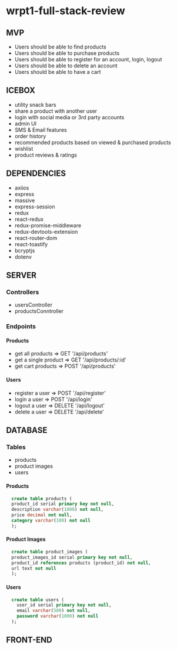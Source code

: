 # wrpt1-full-stack-review

## MVP
- Users should be able to find products
- Users should be able to purchase products
- Users should be able to register for an account, login, logout
- Users should be able to delete an account
- Users should be able to have a cart

## ICEBOX
- utility snack bars
- share a product with another user
- login with social media or 3rd party accounts
- admin UI
- SMS & Email features
- order history
- recommended products based on viewed & purchased products
- wishlist
- product reviews & ratings

## DEPENDENCIES
- axiios
- express
- massive
- express-session
- redux
- react-redux
- redux-promise-middleware
- redux-devtools-extension
- react-router-dom
- react-toastify
- bcryptjs
- dotenv

## SERVER

### Controllers
- usersController
- productsConntroller

### Endpoints

#### Products
- get all products => GET '/api/products'
- get a single product => GET '/api/products/:id'
- get cart products => POST '/api/products'

#### Users
- register a user => POST '/api/register'
- login a user => POST '/api/login'
- logout a user => DELETE '/api/logout'
- delete a user => DELETE '/api/delete'

## DATABASE

### Tables
- products
- product images
- users

#### Products
``` SQL
  create table products (
  product_id serial primary key not null,
  description varchar(1000) not null,
  price decimal not null,
  category varchar(100) not null
  );
```

#### Product Images
``` SQL
  create table product_images (
  product_images_id serial primary key not null,
  product_id references products (product_id) not null,
  url text not null
  );
```

#### Users
``` SQL
  create table users (
    user_id serial primary key not null,
    email varchar(500) not null,
    password varchar(1000) not null
  );
```


## FRONT-END

